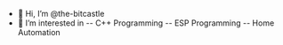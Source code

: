 - 👋 Hi, I’m @the-bitcastle
- 👀 I’m interested in 
-- C++ Programming
-- ESP Programming
-- Home Automation


<!---
the-bitcastle/the-bitcastle is a ✨ special ✨ repository because its `README.md` (this file) appears on your GitHub profile.
You can click the Preview link to take a look at your changes.
--->
